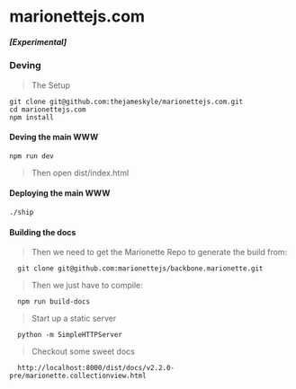 marionettejs.com
================

##### [Experimental]

### Deving

> The Setup

    git clone git@github.com:thejameskyle/marionettejs.com.git
    cd marionettejs.com
    npm install

#### Deving the main WWW

    npm run dev

> Then open dist/index.html

#### Deploying the main WWW

    ./ship

#### Building the docs

  > Then we need to get the Marionette Repo to generate the build from:

      git clone git@github.com:marionettejs/backbone.marionette.git

  > Then we just have to compile:

      npm run build-docs

  > Start up a static server

      python -m SimpleHTTPServer

  > Checkout some sweet docs

      http://localhost:8000/dist/docs/v2.2.0-pre/marionette.collectionview.html